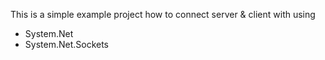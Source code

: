This is a simple example project how to connect server & client with using

- System.Net
- System.Net.Sockets